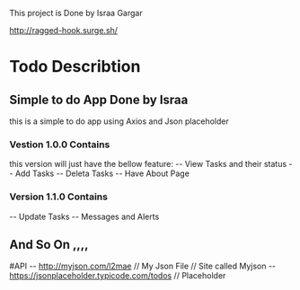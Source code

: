 This project is Done by Israa Gargar

http://ragged-hook.surge.sh/

# Todo Describtion

## Simple to do App Done by Israa

this is a simple to do app using Axios and Json placeholder

### Vestion 1.0.0 Contains

this version will just have the bellow feature:
-- View Tasks and their status
-- Add Tasks
-- Deleta Tasks
-- Have About Page

### Version 1.1.0 Contains

-- Update Tasks
-- Messages and Alerts

## And So On ,,,,

#API
-- http://myjson.com/l2mae // My Json File // Site called Myjson
-- https://jsonplaceholder.typicode.com/todos // Placeholder
